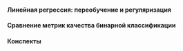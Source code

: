 #### Линейная регрессия: переобучение и регуляризация

#### Сравнение метрик качества бинарной классификации

#### Конспекты
